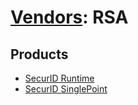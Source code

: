 # [Vendors](README.md): RSA

## Products

- [SecurID Runtime](../products/4809be0f-c6f3-4cbb-b1f6-ae9ae817712e.md)
- [SecurID SinglePoint](../products/90bba037-f944-480e-89fa-a3b104451af3.md)
